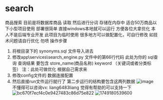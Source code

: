 # search
商品搜索 目前是将数据库商品 读取 然后进行分词 存储在内存中  适合50万商品以下小型项目使用
部署很简单  直接windows本地就可以运行 方便各位大拿优化 
本人不是后端专业开发 此项目为临时使用 很多地方可以做配置化，可自行修改 如技术问题请自行优化 勿喷
操作步骤
1. 将根目录下的 synonyms.sql 文件导入进去  
2. 修改app\services\search_engine.py 文件中的第66行代码  此处为你的 sql查询  查询结果 要包含 store_name(商品名称) keyword （关键词或者分类标签）  注：此处可做优化  根据自己需求来
3. 修改config文件的 数据连接配置  
4. 然后直接run文件运行就行了
第二步运行的结构要包含这两列数据
![image](https://github.com/user-attachments/assets/d6f82bf9-99df-4260-956b-ca5d623823dc)
不懂得可以咨询vx: liang6483liang
觉得有帮助的可以支持一下
![bc670f7ecf4c0e9427483c86d75e822](https://github.com/user-attachments/assets/977ca337-371f-4b65-b632-7dd7fa62cd98) ![1749180539600](https://github.com/user-attachments/assets/9c2eae2c-5fba-484f-9131-b829f20fe559)


